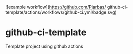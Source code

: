 ![example workflow](https://github.com/Pjarbas/
github-ci-template/actions/workflows/github-ci.yml/badge.svg)

# github-ci-template
Template project using github actions
